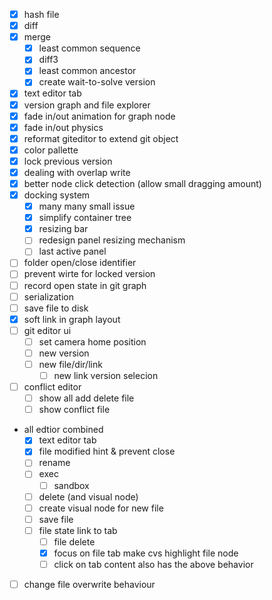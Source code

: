 - [x] hash file
- [x] diff
- [x] merge
  - [x] least common sequence
  - [x] diff3
  - [x] least common ancestor
  - [x] create wait-to-solve version
- [x] text editor tab
- [x] version graph and file explorer
- [x] fade in/out animation for graph node
- [x] fade in/out physics
- [x] reformat giteditor to extend git object
- [x] color pallette
- [x] lock previous version
- [x] dealing with overlap write
- [x] better node click detection (allow small dragging amount)
- [x] docking system
  - [x] many many small issue
  - [x] simplify container tree
  - [x] resizing bar
  - [ ] redesign panel resizing mechanism
  - [ ] last active panel
- [ ] folder open/close identifier
- [ ] prevent wirte for locked version
- [ ] record open state in git graph
- [ ] serialization
- [ ] save file to disk
- [x] soft link in graph layout
- [ ] git editor ui
  - [ ] set camera home position
  - [ ] new version
  - [ ] new file/dir/link
    - [ ] new link version selecion
- [ ] conflict editor
  - [ ] show all add delete file
  - [ ] show conflict file
- all edtior combined
  - [x] text editor tab
  - [x] file modified hint & prevent close
  - [ ] rename
  - [ ] exec
    - [ ] sandbox
  - [ ] delete (and visual node)
  - [ ] create visual node for new file
  - [ ] save file
  - [ ] file state link to tab
    - [ ] file delete
    - [x] focus on file tab make cvs highlight file node
    - [ ] click on tab content also has the above behavior
- [ ] change file overwrite behaviour